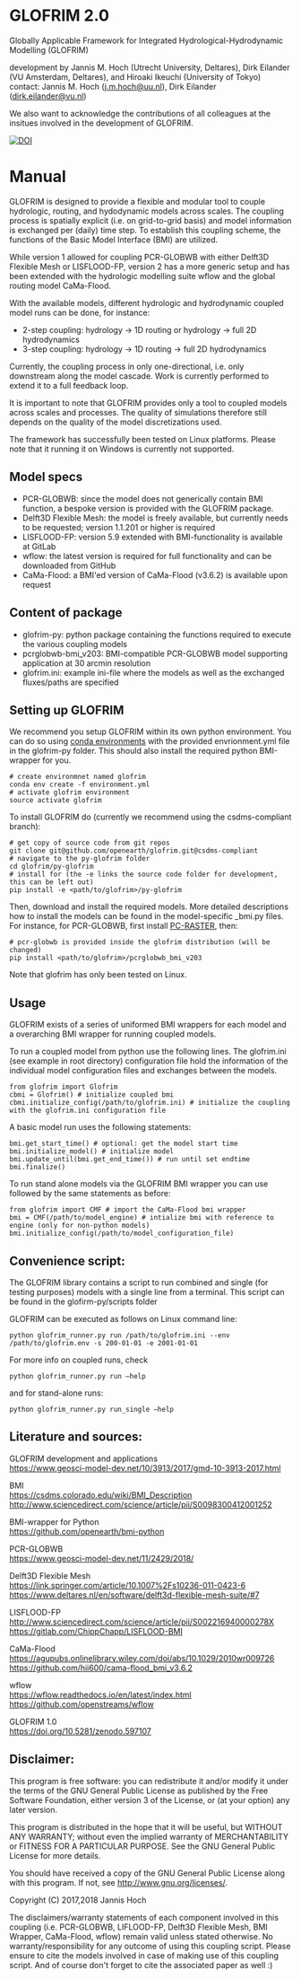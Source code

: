 # GLOFRIM 2.0
Globally Applicable Framework for Integrated Hydrological-Hydrodynamic Modelling (GLOFRIM)

development by Jannis M. Hoch (Utrecht University, Deltares), Dirk Eilander (VU Amsterdam, Deltares), and Hiroaki Ikeuchi (University of Tokyo) \
contact: Jannis M. Hoch (j.m.hoch@uu.nl), Dirk Eilander (dirk.eilander@vu.nl)

We also want to acknowledge the contributions of all colleagues at the insitues involved in the development of GLOFRIM.

[![DOI](https://zenodo.org/badge/DOI/10.5281/zenodo.597107.svg)](https://doi.org/10.5281/zenodo.597107)

# Manual
GLOFRIM is designed to provide a flexible and modular tool to couple hydrologic, routing, and hydodynamic models across scales.
The coupling process is spatially explicit (i.e. on grid-to-grid basis) and model information is exchanged per (daily) time step.
To establish this coupling scheme, the functions of the Basic Model Interface (BMI) are utilized.

While version 1 allowed for coupling PCR-GLOBWB with either Delft3D Flexible Mesh or LISFLOOD-FP, version 2 has a more generic setup and has been extended with the hydrologic modelling suite wflow and the global routing model CaMa-Flood.

With the available models, different hydrologic and hydrodynamic coupled model runs can be done, for instance:
 - 2-step coupling: hydrology -> 1D routing or hydrology -> full 2D hydrodynamics
 - 3-step coupling: hydrology -> 1D routing -> full 2D hydrodynamics

Currently, the coupling process in only one-directional, i.e. only downstream along the model cascade.
Work is currently performed to extend it to a full feedback loop.

It is important to note that GLOFRIM provides only a tool to coupled models across scales and processes. The quality of simulations therefore still depends on the quality of the model discretizations used.

The framework has successfully been tested on Linux platforms. 
Please note that it running it on Windows is currently not supported.

## Model specs
 - PCR-GLOBWB: since the model does not generically contain BMI function, a bespoke version is provided with the GLOFRIM package.
 - Delft3D Flexible Mesh: the model is freely available, but currently needs to be requested; version 1.1.201 or higher is required   
 - LISFLOOD-FP: version 5.9 extended with BMI-functionality is available at GitLab
 - wflow: the latest version is required for full functionality and can be downloaded from GitHub
 - CaMa-Flood: a BMI'ed version of CaMa-Flood (v3.6.2) is available upon request

## Content of package
 - glofrim-py: python package containing the functions required to execute the various coupling models
 - pcrglobwb-bmi_v203: BMI-compatible PCR-GLOBWB model supporting application at 30 arcmin resolution
 - glofrim.ini: example ini-file where the models as well as the exchanged fluxes/paths are specified

## Setting up GLOFRIM
We recommend you setup GLOFRIM within its own python environment. You can do so using [conda environments](https://conda.io/docs/user-guide/tasks/manage-environments.html#creating-an-environment-from-an-environment-yml-file) with the provided envrionment.yml file in the glofrim-py folder. This should also install the required python BMI-wrapper for you.

```
# create environmnet named glofrim
conda env create -f environment.yml
# activate glofrim environment
source activate glofrim
```

To install GLOFRIM do (currently we recommend using the csdms-compliant branch):
```
# get copy of source code from git repos
git clone git@github.com/openearth/glofrim.git@csdms-compliant
# navigate to the py-glofrim folder
cd glofrim/py-glofrim
# install for (the -e links the source code folder for development, this can be left out)
pip install -e <path/to/glofrim>/py-glofrim
```

Then,  download and install the required models. More detailed descriptions how to install the models can be found in the model-specific _bmi.py files. For instance, for PCR-GLOBWB, first install [PC-RASTER](http://pcraster.geo.uu.nl/getting-started/pcraster-on-linux/), then:
```
# pcr-globwb is provided inside the glofrim distribution (will be changed)
pip install <path/to/glofrim>/pcrglobwb_bmi_v203
```

Note that glofrim has only been tested on Linux. 

## Usage
GLOFRIM exists of a series of uniformed BMI wrappers for each model and a overarching BMI wrapper for running coupled models.

To run a coupled model from python use the following lines. The glofrim.ini (see example in root directory) configuration file hold the information of the individual model configuration files and exchanges between the models.
```
from glofrim import Glofrim 
cbmi = Glofrim() # initialize coupled bmi
cbmi.initialize_config(/path/to/glofrim.ini) # initialize the coupling with the glofrim.ini configuration file
```

A basic model run uses the following statements:
```
bmi.get_start_time() # optional: get the model start time
bmi.initialize_model() # initialize model
bmi.update_until(bmi.get_end_time()) # run until set endtime
bmi.finalize()
```

To run stand alone models via the GLOFRIM BMI wrapper you can use followed by the same statements as before:
```
from glofrim import CMF # import the CaMa-Flood bmi wrapper
bmi = CMF(/path/to/model_engine) # intialize bmi with reference to engine (only for non-python models)
bmi.initialize_config(/path/to/model_configuration_file)
```



## Convenience script:
The GLOFRIM library contains a script to run combined and single (for testing purposes) models with a single line from a terminal. This script can be found in the glofirm-py/scripts folder 

GLOFRIM can be executed as follows on Linux command line:
```
python glofrim_runner.py run /path/to/glofrim.ini --env /path/to/glofrim.env -s 200-01-01 -e 2001-01-01
```

For more info on coupled runs, check
```
python glofrim_runner.py run –help
```

and for stand-alone runs:
```
python glofrim_runner.py run_single –help
```

## Literature and sources:
GLOFRIM development and applications \
https://www.geosci-model-dev.net/10/3913/2017/gmd-10-3913-2017.html
		
BMI\
https://csdms.colorado.edu/wiki/BMI_Description \
http://www.sciencedirect.com/science/article/pii/S0098300412001252

BMI-wrapper for Python\
https://github.com/openearth/bmi-python

PCR-GLOBWB\
https://www.geosci-model-dev.net/11/2429/2018/

Delft3D Flexible Mesh\
https://link.springer.com/article/10.1007%2Fs10236-011-0423-6 \
https://www.deltares.nl/en/software/delft3d-flexible-mesh-suite/#7

LISFLOOD-FP\
http://www.sciencedirect.com/science/article/pii/S002216940000278X \
https://gitlab.com/ChippChapp/LISFLOOD-BMI

CaMa-Flood\
https://agupubs.onlinelibrary.wiley.com/doi/abs/10.1029/2010wr009726 \
https://github.com/hii600/cama-flood_bmi_v3.6.2
	
wflow\
https://wflow.readthedocs.io/en/latest/index.html \
https://github.com/openstreams/wflow

GLOFRIM 1.0 \
https://doi.org/10.5281/zenodo.597107

## Disclaimer:
This program is free software: you can redistribute it and/or modify
it under the terms of the GNU General Public License as published by
the Free Software Foundation, either version 3 of the License, or
(at your option) any later version.

This program is distributed in the hope that it will be useful,
but WITHOUT ANY WARRANTY; without even the implied warranty of
MERCHANTABILITY or FITNESS FOR A PARTICULAR PURPOSE.  See the
GNU General Public License for more details.

You should have received a copy of the GNU General Public License
along with this program.  If not, see <http://www.gnu.org/licenses/>.

Copyright (C) 2017,2018 Jannis Hoch

The disclaimers/warranty statements of each component involved in this coupling (i.e. PCR-GLOBWB, LIFLOOD-FP, Delft3D Flexible Mesh, BMI Wrapper, CaMa-Flood, wflow)
remain valid unless stated otherwise.
No warranty/responsibility for any outcome of using this coupling script.
Please ensure to cite the models involved in case of making use of this coupling script.
And of course don't forget to cite the associated paper as well :)

